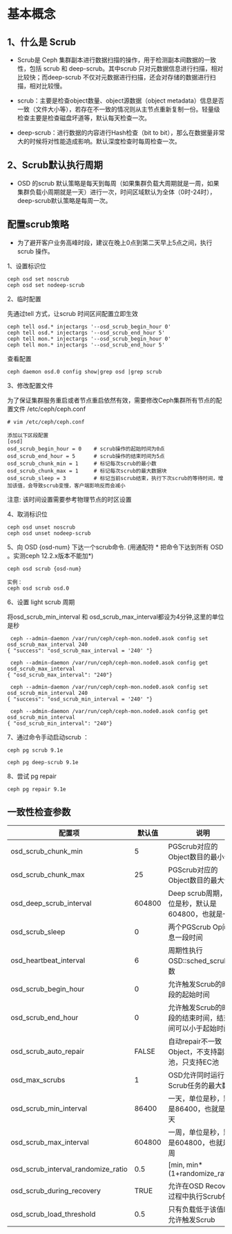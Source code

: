 # 基本概念

## 1、什么是 Scrub
- Scrub是 Ceph 集群副本进行数据扫描的操作，用于检测副本间数据的一致性，包括 scrub 和 deep-scrub。其中scrub 只对元数据信息进行扫描，相对比较快；而deep-scrub 不仅对元数据进行扫描，还会对存储的数据进行扫描，相对比较慢。


- scrub：主要是检查object数量、object源数据（object metadata）信息是否一致（文件大小等），若存在不一致的情况则从主节点重新复制一份。轻量级检查主要是检查磁盘坏道等，默认每天检查一次。
- deep-scrub：进行数据的内容进行Hash检查（bit to bit），那么在数据量非常大的时候将对性能造成影响。默认深度检查时每周检查一次。


## 2、Scrub默认执行周期
- OSD 的scrub 默认策略是每天到每周（如果集群负载大周期就是一周，如果集群负载小周期就是一天）进行一次，时间区域默认为全体（0时-24时），deep-scrub默认策略是每周一次。


## 配置scrub策略
- 为了避开客户业务高峰时段，建议在晚上0点到第二天早上5点之间，执行scrub 操作。

1、设置标识位
```
ceph osd set noscrub
ceph osd set nodeep-scrub
```

2、临时配置

先通过tell 方式，让scrub 时间区间配置立即生效
```
ceph tell osd.* injectargs '--osd_scrub_begin_hour 0'
ceph tell osd.* injectargs '--osd_scrub_end_hour 5'
ceph tell mon.* injectargs '--osd_scrub_begin_hour 0'
ceph tell mon.* injectargs '--osd_scrub_end_hour 5'
```

查看配置
```
ceph daemon osd.0 config show|grep osd |grep scrub
```

3、修改配置文件

为了保证集群服务重启或者节点重启依然有效，需要修改Ceph集群所有节点的配置文件 /etc/ceph/ceph.conf
```
# vim /etc/ceph/ceph.conf

添加以下区段配置
[osd]
osd_scrub_begin_hour = 0    # scrub操作的起始时间为0点
osd_scrub_end_hour = 5      # scrub操作的结束时间为5点
osd_scrub_chunk_min = 1     # 标记每次scrub的最小数
osd_scrub_chunk_max = 1     # 标记每次scrub的最大数据块
osd_scrub_sleep = 3         # 标记当前scrub结束，执行下次scrub的等待时间，增加该值，会导致scrub变慢，客户端影响反而会减小
```
注意: 该时间设置需要参考物理节点的时区设置

4、取消标识位
```
ceph osd unset noscrub
ceph osd unset nodeep-scrub
```

5、向 OSD {osd-num} 下达一个scrub命令. (用通配符 * 把命令下达到所有 OSD 。实测ceph 12.2.x版本不能加*)
```
ceph osd scrub {osd-num}

实例：
ceph osd scrub osd.0
```

6、设置 light scrub 周期

将osd_scrub_min_interval 和 osd_scrub_max_interval都设为4分钟,这里的单位是秒
```
 ceph --admin-daemon /var/run/ceph/ceph-mon.node0.asok config set osd_scrub_max_interval 240
{ "success": "osd_scrub_max_interval = '240' "} 

 ceph --admin-daemon /var/run/ceph/ceph-mon.node0.asok config get osd_scrub_max_interval 
{ "osd_scrub_max_interval": "240"} 

 ceph --admin-daemon /var/run/ceph/ceph-mon.node0.asok config set osd_scrub_min_interval 240 
{ "success": "osd_scrub_min_interval = '240' "} 

 ceph --admin-daemon /var/run/ceph/ceph-mon.node0.asok config get osd_scrub_min_interval 
{ "osd_scrub_min_interval": "240"}
```

7、通过命令手动启动scrub ：
```
ceph pg scrub 9.1e

ceph pg deep-scrub 9.1e
```

8、尝试 pg repair
```
ceph pg repair 9.1e
```

## 一致性检查参数

| 配置项 | 默认值 | 说明 |
|-------|-------|------|
| osd_scrub_chunk_min | 5 | PGScrub对应的Object数目的最小值 |
| osd_scrub_chunk_max | 25 | PGScrub对应的Object数目的最大值 |
| osd_deep_scrub_interval | 604800 | Deep scrub周期，单位是秒，默认是604800，也就是一周 |
| osd_scrub_sleep | 0 | 两个PGScrub Op间休息一段时间 |
| osd_heartbeat_interval | 6 | 周期性执行OSD::sched_scrub函数 |
| osd_scrub_begin_hour | 0 | 允许触发Scrub的时间段的起始时间 |
| osd_scrub_end_hour | 0 | 允许触发Scrub的时间段的结束时间，结束时间可以小于起始时间 |
| osd_scrub_auto_repair | FALSE | 自动repair不一致Object，不支持副本池，只支持EC池 |
| osd_max_scrubs | 1 | OSD允许同时运行的Scrub任务的最大数目 |
| osd_scrub_min_interval | 86400 | 一天，单位是秒，默认是86400，也就是一天 |
| osd_scrub_max_interval | 604800 | 一周，单位是秒，默认是604800，也就是一周 |
| osd_scrub_interval_randomize_ratio | 0.5 | [min, min*(1+randomize_ratio)] |
| osd_scrub_during_recovery | TRUE | 允许在OSD Recovery过程中执行Scrub任务 |
| osd_scrub_load_threshold | 0.5 | 只有负载低于该值时才允许触发Scrub |
